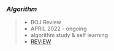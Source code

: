 ### *Algorithm*

>* BOJ Review
>* APRIL 2022 - ongoing
>* algorithm study & self learning
>* [REVIEW](https://2nnsv.tistory.com/category/algorithm/BOJ)
